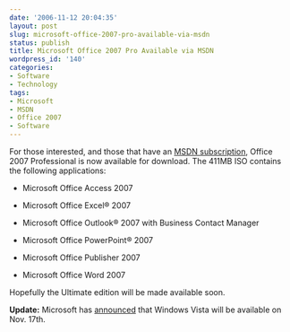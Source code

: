 ```yaml
---
date: '2006-11-12 20:04:35'
layout: post
slug: microsoft-office-2007-pro-available-via-msdn
status: publish
title: Microsoft Office 2007 Pro Available via MSDN
wordpress_id: '140'
categories:
- Software
- Technology
tags:
- Microsoft
- MSDN
- Office 2007
- Software
---
```


For those interested, and those that have an [MSDN subscription](http://msdn2.microsoft.com/en-us/subscriptions/default.aspx), Office 2007 Professional is now available for download. The 411MB ISO contains the following applications:



	
  * Microsoft Office Access 2007

	
  * Microsoft Office Excel® 2007

	
  * Microsoft Office Outlook® 2007 with Business Contact Manager

	
  * Microsoft Office PowerPoint® 2007

	
  * Microsoft Office Publisher 2007

	
  * Microsoft Office Word 2007


Hopefully the Ultimate edition will be made available soon.

**Update:** Microsoft has [announced](http://blogs.msdn.com/msdnsubscriptions/archive/2006/11/12/office-2007-now-available-from-msdn-subscriber-downloads.aspx) that Windows Vista will be available on Nov. 17th.
